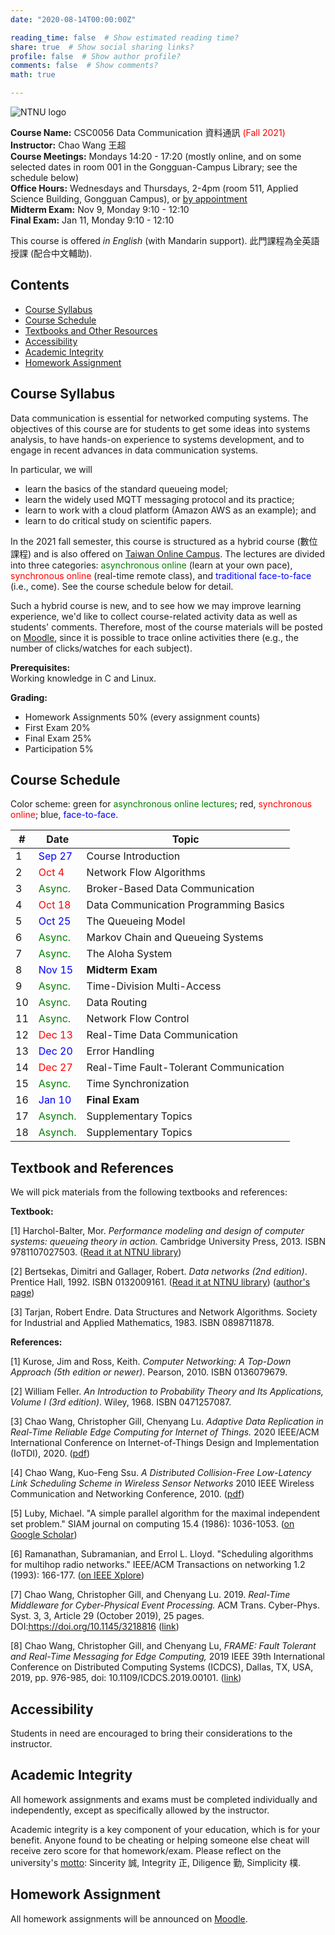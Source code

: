 ```yaml
---
date: "2020-08-14T00:00:00Z"

reading_time: false  # Show estimated reading time?
share: true  # Show social sharing links?
profile: false  # Show author profile?
comments: false  # Show comments?
math: true

---
```

![NTNU logo](../../img/ntnu_logo.png)

**Course Name:** CSC0056 Data Communication 資料通訊 <span style="color:red">(Fall 2021)</span>  
**Instructor:** Chao Wang 王超  
**Course Meetings:** Mondays 14:20 - 17:20 (mostly online, and on some selected dates in room 001 in the Gongguan-Campus Library; see the schedule below)  
**Office Hours:** Wednesdays and Thursdays, 2-4pm (room 511, Applied Science Building, Gongguan Campus), or [by appointment](mailto:cw@ntnu.edu.tw)  
**Midterm Exam:** Nov 9, Monday 9:10 - 12:10  
**Final Exam:** Jan 11, Monday 9:10 - 12:10  

This course is offered _in English_ (with Mandarin support). 此門課程為全英語授課 (配合中文輔助).

## Contents

* [Course Syllabus](#syllabus) <a name="syllabus"></a>
* [Course Schedule](#schedule)
* [Textbooks and Other Resources](#resource)
* [Accessibility](#accessibility)
* [Academic Integrity](#accessibility)
* [Homework Assignment](#hw)

## Course Syllabus

Data communication is essential for networked computing systems. The objectives of this course are for students to get some ideas into systems analysis, to have hands-on experience to systems development, and to engage in recent advances in data communication systems.

In particular, we will
* learn the basics of the standard queueing model;
* learn the widely used MQTT messaging protocol and its practice;
* learn to work with a cloud platform (Amazon AWS as an example); and
* learn to do critical study on scientific papers.

In the 2021 fall semester, this course is structured as a hybrid course (數位課程) and is also offered on [Taiwan Online Campus](https://toc.co.ntnu.edu.tw/). The lectures are divided into three categories: <span style="color:green">asynchronous online</span> (learn at your own pace), <span style="color:red">synchronous online</span> (real-time remote class), and <span style="color:blue">traditional face-to-face</span> (i.e., come). See the course schedule below for detail.

Such a hybrid course is new, and to see how we may improve learning experience, we'd like to collect course-related activity data as well as students' comments. Therefore, most of the course materials will be posted on [Moodle](https://moodle.ntnu.edu.tw/), since it is possible to trace online activities there (e.g., the number of clicks/watches for each subject).

**Prerequisites:**  
Working knowledge in C and Linux.

**Grading:**  
* Homework Assignments 50% (every assignment counts) 
* First Exam 20% <a name="schedule"></a>  
* Final Exam 25%  
* Participation 5%   

## Course Schedule

Color scheme: green for <span style="color:green">asynchronous online lectures</span>; red, <span style="color:red">synchronous online</span>; blue, <span style="color:blue">face-to-face</span>.

| \#  | Date | Topic |
| --- | ---  | --- |
| 1 | <span style="color:blue">Sep 27</span> | Course Introduction |
| 2 | <span style="color:red">Oct 4</span>  | Network Flow Algorithms |
| 3 | <span style="color:green">Async.</span> | Broker-Based Data Communication |
| 4 | <span style="color:red">Oct 18</span> | Data Communication Programming Basics |
| 5 | <span style="color:blue">Oct 25</span> | The Queueing Model |
| 6 | <span style="color:green">Async.</span> | Markov Chain and Queueing Systems |
| 7 | <span style="color:green">Async.</span> | The Aloha System |
| 8 | <span style="color:blue">Nov 15</span> | **Midterm Exam** |
| 9 | <span style="color:green">Async.</span> | Time-Division Multi-Access |
| 10| <span style="color:green">Async.</span> | Data Routing |
| 11| <span style="color:green">Async.</span> | Network Flow Control |
| 12| <span style="color:red">Dec 13</span> | Real-Time Data Communication |
| 13| <span style="color:blue">Dec 20</span> | Error Handling |
| 14| <span style="color:red">Dec 27</span> | Real-Time Fault-Tolerant Communication |
| 15| <span style="color:green">Async.</span> | Time Synchronization |
| 16| <span style="color:blue">Jan 10</span> | **Final Exam** |
| 17| <span style="color:green">Asynch.</span> | Supplementary Topics |
| 18| <span style="color:green">Asynch.</span> | Supplementary Topics |

<a name="resource"></a>

## Textbook and References

We will pick materials from the following textbooks and references:

**Textbook:**

[1] Harchol-Balter, Mor. _Performance modeling and design of computer systems: queueing theory in action._ Cambridge University Press, 2013. ISBN 9781107027503. ([Read it at NTNU library](http://www.lib.ntnu.edu.tw/holding/doQuickSearch.jsp?action=view&param=%2Fsearch*cht%3F%2FtPerformance%2Bmodeling%2Band%2Bdesign%2Bof%2Bcomputing%2Bsystems%2Ftperformance%2Bmodeling%2Band%2Bdesign%2Bof%2Bcomputing%2Bsystems%2F-3%252C0%252C0%252CB%2Fframeset%26FF%3Dtperformance%2Bmodeling%2Band%2Bdesign%2Bof%2Bcomputer%2Bsystems%2Bqueueing%2Btheory%2Bin%2Baction%261%252C1%252C%2Findexsort%3D-))

[2] Bertsekas, Dimitri and Gallager, Robert. _Data networks (2nd edition)_. Prentice Hall, 1992. ISBN 0132009161. ([Read it at NTNU library](http://www.lib.ntnu.edu.tw/holding/doQuickSearch.jsp?newQuery=true&searchtype=t&search=Data+Networks)) ([author's page](http://web.mit.edu/dimitrib/www/datanets.html))

[3] Tarjan, Robert Endre. Data Structures and Network Algorithms. Society for Industrial and Applied Mathematics, 1983. ISBN 0898711878.

**References:**  

[1] Kurose, Jim and Ross, Keith. _Computer Networking: A Top-Down Approach (5th edition or newer)_. Pearson, 2010. ISBN 0136079679.

[2] William Feller. _An Introduction to Probability Theory and Its Applications, Volume I (3rd edition)_. Wiley, 1968. ISBN 0471257087.

[3] Chao Wang, Christopher Gill, Chenyang Lu. _Adaptive Data Replication in Real-Time Reliable Edge Computing for Internet of Things._ 2020 IEEE/ACM International Conference on Internet-of-Things Design and Implementation (IoTDI), 2020. ([pdf](https://wangc86.github.io/publication/iotdi20/iotdi20.pdf))

[4] Chao Wang, Kuo-Feng Ssu. _A Distributed Collision-Free Low-Latency Link Scheduling Scheme in Wireless Sensor Networks_ 2010 IEEE Wireless Communication and Networking Conference, 2010. ([pdf](https://wangc86.github.io/publication/wcnc10/wcnc10.pdf))

[5] Luby, Michael. "A simple parallel algorithm for the maximal independent set problem." SIAM journal on computing 15.4 (1986): 1036-1053. ([on Google Scholar](https://scholar.google.com/scholar?hl=zh-TW&as_sdt=0%2C5&q=A+simple+parallel+algorithm+for+the+maximal+independent+set+problem&btnG=))

[6] Ramanathan, Subramanian, and Errol L. Lloyd. "Scheduling algorithms for multihop radio networks." IEEE/ACM Transactions on networking 1.2 (1993): 166-177. ([on IEEE Xplore](https://ieeexplore.ieee.org/abstract/document/222924))

[7] Chao Wang, Christopher Gill, and Chenyang Lu. 2019. _Real-Time Middleware for Cyber-Physical Event Processing._ ACM Trans. Cyber-Phys. Syst. 3, 3, Article 29 (October 2019), 25 pages. DOI:https://doi.org/10.1145/3218816 ([link](https://dl.acm.org/doi/10.1145/3218816))

[8] Chao Wang, Christopher Gill, and Chenyang Lu, _FRAME: Fault Tolerant and Real-Time Messaging for Edge Computing,_ 2019 IEEE 39th International Conference on Distributed Computing Systems (ICDCS), Dallas, TX, USA, 2019, pp. 976-985, doi: 10.1109/ICDCS.2019.00101. ([link](https://ieeexplore.ieee.org/abstract/document/8884849))

<a name="accessibility"></a>

## Accessibility
<a name="integrity"></a>

Students in need are encouraged to bring their considerations to the instructor. 

## Academic Integrity

All homework assignments and exams must be completed individually and independently, except as specifically allowed by the instructor. 

<a name="hw"></a>
Academic integrity is a key component of your education, which is for your benefit. Anyone found to be cheating or helping someone else cheat will receive zero score for that homework/exam. Please reflect on the university's [motto](http://archives.lib.ntnu.edu.tw/c2/c2_1.jsp): Sincerity 誠, Integrity 正, Diligence 勤, Simplicity 樸.

## Homework Assignment 

All homework assignments will be announced on [Moodle](https://moodle.ntnu.edu.tw/).

